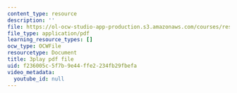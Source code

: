 ```yaml
---
content_type: resource
description: ''
file: https://ol-ocw-studio-app-production.s3.amazonaws.com/courses/res-9-003-brains-minds-and-machines-summer-course-summer-2015/f236005c5f7b9e44ffe2234fb29fbefa_zAx-EEelmLc.pdf
file_type: application/pdf
learning_resource_types: []
ocw_type: OCWFile
resourcetype: Document
title: 3play pdf file
uid: f236005c-5f7b-9e44-ffe2-234fb29fbefa
video_metadata:
  youtube_id: null
---
```

